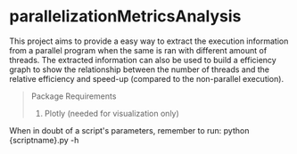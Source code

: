 # parallelizationMetricsAnalysis

This project aims to provide a easy way to extract the execution information from a parallel program when the same is ran with different amount of threads.
The extracted information can also be used to build a efficiency graph to show the relationship between the number of threads and the relative efficiency and speed-up (compared to the non-parallel execution).


> Package Requirements
>
> 1.	Plotly (needed for visualization only)
>
>


When in doubt of a script's parameters, remember to run:
	python {scriptname}.py -h
